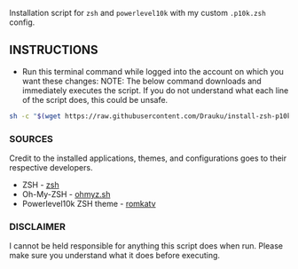 Installation script for `zsh` and `powerlevel10k` with my custom `.p10k.zsh` config.

## INSTRUCTIONS
- Run this terminal command while logged into the account on which you want these changes:
  NOTE: The below command downloads and immediately executes the script. If you do not understand what each line of the script does, this could be unsafe.
```bash
sh -c "$(wget https://raw.githubusercontent.com/Drauku/install-zsh-p10k/main/install-zsh-p10k.sh)"
```

### SOURCES
Credit to the installed applications, themes, and configurations goes to their respective developers.
- ZSH - [zsh](www.zsh.org)
- Oh-My-ZSH - [ohmyz.sh](https://ohmyz.sh)
- Powerlevel10k ZSH theme - [romkatv](https://github.com/romkatv/powerlevel10k)

### DISCLAIMER

I cannot be held responsible for anything this script does when run. Please make sure you understand what it does before executing.
